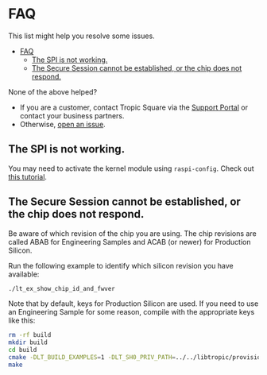 # FAQ

This list might help you resolve some issues.

- [FAQ](#faq)
  - [The SPI is not working.](#the-spi-is-not-working)
  - [The Secure Session cannot be established, or the chip does not respond.](#the-secure-session-cannot-be-established-or-the-chip-does-not-respond)

None of the above helped?
- If you are a customer, contact Tropic Square via the [Support Portal](http://support.tropicsquare.com) or contact your business partners.  
- Otherwise, [open an issue](https://github.com/tropicsquare/libtropic-linux/issues/new/choose).

## The SPI is not working.
You may need to activate the kernel module using `raspi-config`. Check out [this tutorial](https://www.raspberrypi-spy.co.uk/2014/08/enabling-the-spi-interface-on-the-raspberry-pi/).

## The Secure Session cannot be established, or the chip does not respond.
Be aware of which revision of the chip you are using. The chip revisions are called ABAB for Engineering Samples and ACAB (or newer) for Production Silicon.

Run the following example to identify which silicon revision you have available:
```sh
./lt_ex_show_chip_id_and_fwver
```

Note that by default, keys for Production Silicon are used. If you need to use an Engineering Sample for some reason, compile with the appropriate keys like this:
```sh
rm -rf build
mkdir build
cd build
cmake -DLT_BUILD_EXAMPLES=1 -DLT_SH0_PRIV_PATH=../../libtropic/provisioning_data/sh0_priv_engineering_sample01.pem ..
make
```